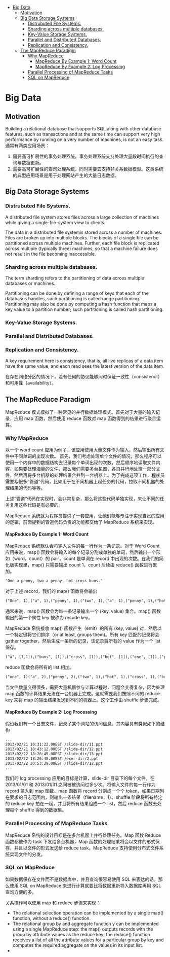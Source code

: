 
<!-- @import "[TOC]" {cmd="toc" depthFrom=1 depthTo=6 orderedList=false} -->

<!-- code_chunk_output -->

- [Big Data](#big-data)
  - [Motivation](#motivation)
  - [Big Data Storage Systems](#big-data-storage-systems)
    - [Distrubuted File Systems.](#distrubuted-file-systems)
    - [Sharding across multiple databases.](#sharding-across-multiple-databases)
    - [Key-Value Storage Systems.](#key-value-storage-systems)
    - [Parallel and Distributed Databases.](#parallel-and-distributed-databases)
    - [Replication and Consistency.](#replication-and-consistency)
  - [The MapReduce Paradigm](#the-mapreduce-paradigm)
    - [Why MapReduce](#why-mapreduce)
      - [MapReduce By Example 1: Word Count](#mapreduce-by-example-1-word-count)
      - [MapReduce By Example 2: Log Processing](#mapreduce-by-example-2-log-processing)
    - [Parallel Processing of MapReduce Tasks](#parallel-processing-of-mapreduce-tasks)
    - [SQL on MapReduce](#sql-on-mapreduce)

<!-- /code_chunk_output -->



# Big Data
## Motivation
Building a relational database that supports SQL along with other database features, such as transactions and at the same time can support very high performance by running on a very number of machines, is not an easy task. 通常有两类应用场景：

1. 需要高可扩展性的事务处理系统。事务处理系统支持处理大量段时间执行的查询与数据更新。
2. 需要高可扩展性的查询处理系统，同时需要去支持非关系数据模型。这类系统的典型应用场景是用于处理网站产生的大量日志数据。

## Big Data Storage Systems
### Distrubuted File Systems.
A distributed file system stores files across a large collection of machines while giving a single-file-system view to clients.

The data in a distributed file systemis stored across a number of machines. Files are broken up into multiple blocks. The blocks of a single file can be partitioned across multiple machines. Further, each file block is replicated across multiple (typically three) machines, so that a machine failure does not result in the file becoming inaccessible.

### Sharding across multiple databases.
The term sharding refers to the partitioning of data across multiple databases or machines.

Partitioning can be done by defining a range of keys that each of the databases handles, such partitioning is called range partitioning. Partitioning may also be done by computing a hash function that maps a key value to a partition number; such partitioning is called hash partitioning.

### Key-Value Storage Systems.

### Parallel and Distributed Databases.

### Replication and Consistency.

A key requirement here is consistency, that is, all live replicas of a data item have the same value, and each read sees the latest version of the data item.

在存在网络分区的情况下，没有任何的协议能够同时保证一致性（consistenct）和可用性（availability）。

## The MapReduce Paradigm
MapReduce 模式模拟了一种常见的并行数据处理模式。首先对于大量的输入记录，应用 map 函数，然后使用 reduce 函数对 map 函数得到的结果进行聚合运算。

### Why MapReduce
以一个 word count 应用为例子，该应用使用大量文件作为输入，然后输出所有文件中不同单词的出现次数。
首先，我们考虑处理单个文件的情况，那么程序可以使用一个内存中的数据结构去记录每个单词出现的次数，然后顺序地读取文件内容。如果要处理海量的文件，那么我们需要多台机器，各自并行地处理一部分文件，然后再将多台机器的处理结果合并到一台机器上。为了完成这项工作，程序员需要写很多“管道”代码，比如用于在不同机器上起任务的代码，拉取不同机器的处理结果的代码等等。

上述“管道”代码在实现时，会非常复杂，那么将这些代码单独实现，来让不同的任务复用这些代码是有必要的。

MapReduce 系统就为程序员提供了一套应用，让他们能够专注于实现自己的应用的逻辑，前面提到的管道代码负责的功能都交给了 MapReduce 系统来实现。

#### MapReduce By Example 1: Word Count
MapReduce 系统默认会将输入文件的每一行作为一条记录。对于 Word Count 应用来说，map() 函数会将输入的每个记录分割成单独的单词，然后输出一个形如（word，count）的 pair，count 是单词在 record 中出现的次数。在我们的简化版实现里，map() 只需要输出 count 1，count 后续由 reduce() 函数进行累加。
```txt
"One a penny, two a penny, hot cross buns."
```
对于上述 record，我们的 map() 函数将会输出 
```txt
("One", 1),("a", 1),("penny", 1),("two", 1),("a", 1),("penny", 1),("hot", 1),("cross", 1),("buns", 1)
```
通常来说，map() 函数会为每一条记录输出一个 (key, value) 集合。map() 函数输出的第一个属性 key 被称为 recude key。

MapReduce 系统接收 map() 函数产生（emit）的所有 (key, value) 对，然后以一个特定键将它们排序（or at least, groups them)。所有 key 匹配的记录将会 gather together，然后生成一条新的记录，该记录将所有的 value 作为一个 list 保存。
```txt
("a", [1,1]),("buns", [1]),("cross", [1]),("hot", [1]),("one", [1]),("penny", [1,1]),("two", [1])
```
reduce 函数会将所有的 list 相加。
```txt
("one", 1)("a", 2),("penny", 2),("two", 1),("hot", 1),("cross", 1),("buns", 1)
```
当文件数量变得很多，需要大量机器参与计算过程时，问题会变得复杂，因为处理 map 函数的计算结果无法在一台机器上完成。这就需要我们按照不同的 reduce key 来将 map 的输出结果发送到不同的机器上。这个工作由 shuffle 步骤完成。

#### MapReduce By Example 2: Log Processing
假设我们有一个日志文件，记录了某个网站的访问信息。其内容具有类似如下的结构
```txt
...
2013/02/21 10:31:22.00EST /slide-dir/11.ppt
2013/02/21 10:43:12.00EST /slide-dir/12.ppt
2013/02/22 18:26:45.00EST /slide-dir/13.ppt
2013/02/22 18:26:48.00EST /exer-dir/2.ppt
2013/02/22 20:53:29.00EST /slide-dir/12.ppt
...
```
我们的 log processing 应用的目标是计算，slide-dir 目录下的每个文件，在 2013/01/01 和 2013/01/31 之间被被访问过多少次。将输入文件的每一行作为 record 输入到 map 函数。map 函数将 record 分割成一个个 token，如果日期列在要求的日志范围内，则输出一条结果（filename，1）。shuffle 阶段将所有特定的 reduce key 拍在一起，并且将所有结果组成一个 list，然后 reduce 函数去处理每个 shuffle 得到的数据集。

### Parallel Processing of MapReduce Tasks
MapReduce 系统的设计目标是在多台机器上并行处理任务。Map 函数 Reduce 函数都被作为 task 下发给多台机器，Map 函数的处理结果将会以文件的形式保存，并且以文件的形式发送给 reduce task。MapReduce 支持使用分布式文件系统实现文件的分发。

### SQL on MapReduce
如果数据保存在文件而不是数据库中，并且查询很容易使用 SQL 来表达的话，那么使用 SQL on MapReduce 来进行计算就要比将数据重新导入数据库再用 SQL 查询方便的多。

关系操作可以使用 map 和 reduce 步骤来实现：

* The relational selection operation can be implemented by a single map() function, without a reduce() function.
* The relational group by and aggregate function γ can be implemented using a single MapReduce step: the map() outputs records with the group by attribute values as the reduce key; the reduce() function receives a list of all the attribute values for a particular group by key and computes the required aggregate on the values in its input list.
* 